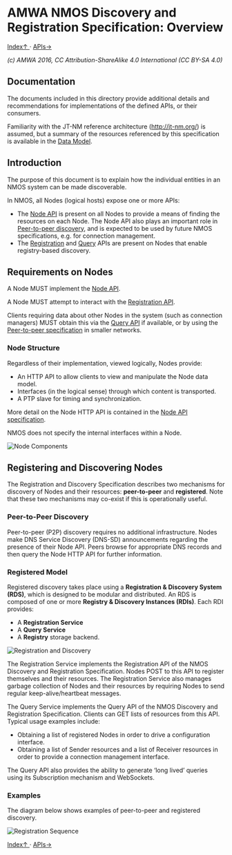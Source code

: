 # AMWA NMOS Discovery and Registration Specification: Overview
[ Index↑ ](..) · [APIs→](2.0._APIs.md)

_(c) AMWA 2016, CC Attribution-ShareAlike 4.0 International (CC BY-SA 4.0)_

## Documentation

The documents included in this directory provide additional details and recommendations for implementations of the defined APIs, or their consumers.

Familiarity with the JT-NM reference architecture (<http://jt-nm.org/>) is assumed, but a summary of the resources referenced by this specification is available in the [Data Model](5.0._Data_Model.md).

## Introduction

The purpose of this document is to explain how the individual entities in an NMOS system can be made discoverable.

In NMOS, all Nodes (logical hosts) expose one or more APIs:

* The [Node API](../APIs/NodeAPI.html) is present on all Nodes to provide a means of finding the resources on each Node. The Node API also plays an important role in [Peer-to-peer discovery](3.2._Discovery_-_Peer_to_Peer_Operation.md), and is expected to be used by future NMOS specifications, e.g. for connection management.
* The [Registration](../APIs/RegistrationAPI.html) and [Query](../APIs/QueryAPI.html) APIs are present on Nodes that enable registry-based discovery.

## Requirements on Nodes

A Node MUST implement the [Node API](../APIs/NodeAPI.html).

A Node MUST attempt to interact with the [Registration API](../APIs/RegistrationAPI.html).

Clients requiring data about other Nodes in the system (such as connection managers) MUST obtain this via the [Query API](../APIs/QueryAPI.html) if available, or by using the [Peer-to-peer specification](3.2._Discovery_-_Peer_to_Peer_Operation.md) in smaller networks.

### Node Structure

Regardless of their implementation, viewed logically, Nodes provide:

* An HTTP API to allow clients to view and manipulate the Node data model.
* Interfaces (in the logical sense) through which content is transported.
* A PTP slave for timing and synchronization.

More detail on the Node HTTP API is contained in the [Node API specification](../APIs/NodeAPI.html).

NMOS does not specify the internal interfaces within a Node.

![Node Components](images/node-components.png)

## Registering and Discovering Nodes

The Registration and Discovery Specification describes two mechanisms for discovery of Nodes and their resources: **peer-to-peer** and **registered**. Note that these two mechanisms may co-exist if this is operationally useful.

### Peer-to-Peer Discovery

Peer-to-peer (P2P) discovery requires no additional infrastructure. Nodes make DNS Service Discovery (DNS-SD) announcements regarding the presence of their Node API. Peers browse for appropriate DNS records and then query the Node HTTP API for further information.

### Registered Model

Registered discovery takes place using a **Registration & Discovery System (RDS)**, which is designed to be modular and distributed. An RDS is composed of one or more **Registry & Discovery Instances (RDIs)**. Each RDI provides:

* A **Registration Service**
* A **Query Service**
* A **Registry** storage backend.

![Registration and Discovery](images/registration-and-discovery.png)

The Registration Service implements the Registration API of the NMOS Discovery and Registration Specification. Nodes POST to this API to register themselves and their resources. The Registration Service also manages garbage collection of Nodes and their resources by requiring Nodes to send regular keep-alive/heartbeat messages.

The Query Service implements the Query API of the NMOS Discovery and Registration Specification. Clients can GET lists of resources from this API. Typical usage examples include:

* Obtaining a list of registered Nodes in order to drive a configuration interface.
* Obtaining a list of Sender resources and a list of Receiver resources in order to provide a connection management interface.

The Query API also provides the ability to generate ‘long lived’ queries using its Subscription mechanism and WebSockets.

### Examples

The diagram below shows examples of peer-to-peer and registered discovery.

![Registration Sequence](images/registration-sequence.png)

[ Index↑ ](..) · [APIs→](2.0._APIs.md)
